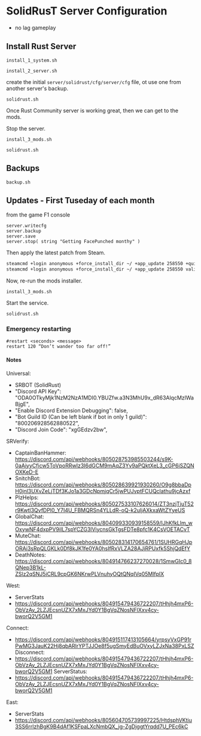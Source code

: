 # SolidRusT Server Configuration

 - no lag gameplay

## Install Rust Server

`install_1_system.sh`

`install_2_server.sh`

create the initial `server/solidrust/cfg/server/cfg` file, ot use one from another server's backup.

`solidrust.sh`

Once Rust Community server is working great, then we can get to the mods.

Stop the server.

`install_3_mods.sh`

`solidrust.sh`

## Backups

`backup.sh`

## Updates - First Tuseday of each month

from the game F1 console

```
server.writecfg
server.backup
server.save
server.stop( string "Getting FacePunched monthy" )
```

Then apply the latest patch from Steam.

```bash
steamcmd +login anonymous +force_install_dir ~/ +app_update 258550 +quit
steamcmd +login anonymous +force_install_dir ~/ +app_update 258550 validate +quit
```

Now, re-run the mods installer.

`install_3_mods.sh`

Start the service.

`solidrust.sh`


### Emergency restarting

```
#restart <seconds> <message>
restart 120 “Don’t wander too far off!”
```






#### Notes

Universal:
- SRBOT (SolidRust)
- "Discord API Key": "ODA0OTkyMjk1NzM2NzA1MDI0.YBUZfw.a3N3MhU9x_dR63AlqcMzlWaBjgE",
- "Enable Discord Extension Debugging": false,
- "Bot Guild ID (Can be left blank if bot in only 1 guild)": "800206928562880522",
- "Discord Join Code": "xgGEdzv2bw",

SRVerify:
- CaptainBanHammer: https://discord.com/api/webhooks/805028753985503244/s9K-0aAiyyCficw5ToVpoRRwIz3I6dGCM9mAqZ3Yv9aPQktXeL3_cGP6iSZQNOXKeD-E
- SnitchBot: https://discord.com/api/webhooks/805028639921930260/O9g8bbaDpH0jnl3UXvZeLjTDf3KJo1a3GDcNpmjqCr5jwPUJvptFCUQclathu9jcAzxf
- PlzHelps: https://discord.com/api/webhooks/805027533107626014/ZT3nzjTjuT52r9Kwtl3QvfDPl0_Y7I4U_FBMQRSn4YLLdR-oQ-k2uljAXkxaWtZYyeUS
- GlobalChat: https://discord.com/api/webhooks/804099330939158559/IJhKfkLlm_wOxywNF4dxpPV9iIL7spYCZG3lViycnsGkTgsFDTe8pfc1K4CsVOETACvT
- MuteChat: https://discord.com/api/webhooks/805028314170654761/1SUHRGqHJpORAi3sRpQLGKLk0Df8kJK1fe0YA0hsIfRxVLZA28AJiRPUxfk5ShjQdEfY
- DeathNotes: https://discord.com/api/webhooks/804914766237270028/1SmwGIc0_8QNep3B1kL-ZSlz2qSNJ5iCRL9cpGK6NKrwPLVnuhyOQtQNqIVq05MlfplX

West:
- ServerStats
- https://discord.com/api/webhooks/804915479436722207/tHhjh4mxP6-ObVzAy_2LZJEcsnUZX7xMxJYd0Y1BgVqZNosNFlXxv4cy-bworQ2V5GM1

Connect:
- https://discord.com/api/webhooks/804915117413105664/yrpsyVxGP91rPwMG3JauK22Hj8qbARlrYPTJJOe8f5ugSmyEdBuOVxyLZJxNa38PxLSZ
Disconnect:
- https://discord.com/api/webhooks/804915479436722207/tHhjh4mxP6-ObVzAy_2LZJEcsnUZX7xMxJYd0Y1BgVqZNosNFlXxv4cy-bworQ2V5GM1
ServerStatus:
- https://discord.com/api/webhooks/804915479436722207/tHhjh4mxP6-ObVzAy_2LZJEcsnUZX7xMxJYd0Y1BgVqZNosNFlXxv4cy-bworQ2V5GM1

East:
- ServerStats
- https://discord.com/api/webhooks/805604705739997225/HtdsphVKtiu3SS6rrlzhBgK9B4dAf1KSFpaLXcNmbQX_jg-ZgDjggtYrqdd7U_PEc6kC

